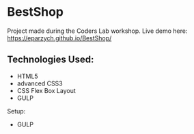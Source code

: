 # BestShop

Project made during the Coders Lab workshop. Live demo here: https://eparzych.github.io/BestShop/

## Technologies Used:
- HTML5
- advanced CSS3 
- CSS Flex Box Layout
- GULP

Setup:
- GULP
